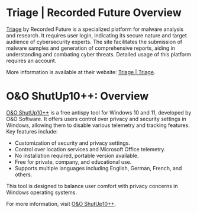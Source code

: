 # Triage | Recorded Future Overview

[Triage](https://tria.ge/dashboard) by Recorded Future is a specialized platform for malware analysis and research. It requires user login, indicating its secure nature and target audience of cybersecurity experts. The site facilitates the submission of malware samples and generation of comprehensive reports, aiding in understanding and combating cyber threats. Detailed usage of this platform requires an account.

More information is available at their website: [Triage | Triage](https://tria.ge/dashboard).

# O&O ShutUp10++: Overview

[O&O ShutUp10++](https://www.oo-software.com/en/shutup10) is a free antispy tool for Windows 10 and 11, developed by O&O Software. It offers users control over privacy and security settings in Windows, allowing them to disable various telemetry and tracking features. Key features include:

- Customization of security and privacy settings.
- Control over location services and Microsoft Office telemetry.
- No installation required, portable version available.
- Free for private, company, and educational use.
- Supports multiple languages including English, German, French, and others.

This tool is designed to balance user comfort with privacy concerns in Windows operating systems.

For more information, visit [O&O ShutUp10++](https://www.oo-software.com/en/shutup10).
